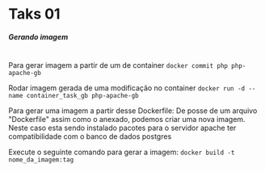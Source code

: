 # Taks 01
##### Gerando imagem
#
#

Para gerar imagem a partir de um de container
`docker commit php php-apache-gb`

Rodar imagem gerada de uma modificação no container
`docker run -d --name container_task_gb php-apache-gb`

Para gerar uma imagem a partir desse Dockerfile:
De posse de um arquivo "Dockerfile" assim como o anexado, podemos criar uma nova imagem. Neste caso esta sendo instalado pacotes para o servidor apache ter compatibilidade com o banco de dados postgres

Execute o seguinte comando para gerar a imagem:
`docker build -t nome_da_imagem:tag`

